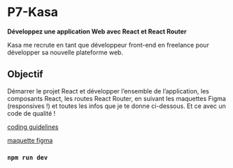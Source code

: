 # P7-Kasa

**Développez une application Web avec React et React Router**

Kasa me recrute en tant que développeur front-end en freelance pour développer sa nouvelle plateforme web.

## Objectif

Démarrer le projet React et développer l’ensemble de l’application, les composants React, les routes React Router, en suivant les maquettes Figma (responsives !) et toutes les infos que je te donne ci-dessous. Et ce avec un code de qualité ! 

[coding guidelines](https://course.oc-static.com/projects/Front-End+V2/P9+React+1/Coding+guidelines+Kasa+FR.pdf)

[maquette figma](https://www.figma.com/file/bAnXDNqRKCRRP8mY2gcb5p/UI-Design-Kasa-FR?node-id=3%3A0&t=zqZLiE17BL1SNLTE-0)

### `npm run dev `